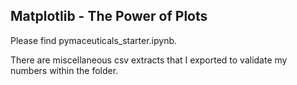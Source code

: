 ## Matplotlib - The Power of Plots

Please find pymaceuticals_starter.ipynb.  

There are miscellaneous csv extracts that I exported to validate my numbers within the folder.

